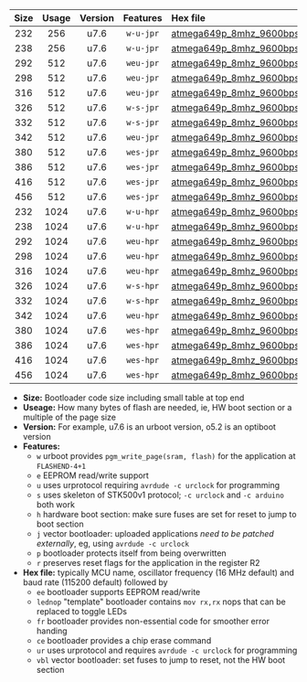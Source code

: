|Size|Usage|Version|Features|Hex file|
|:-:|:-:|:-:|:-:|:--|
|232|256|u7.6|`w-u-jpr`|[atmega649p_8mhz_9600bps_ur_vbl.hex](https://raw.githubusercontent.com/stefanrueger/urboot/main//atmega649p_8mhz_9600bps_ur_vbl.hex)|
|238|256|u7.6|`w-u-jpr`|[atmega649p_8mhz_9600bps_lednop_ur_vbl.hex](https://raw.githubusercontent.com/stefanrueger/urboot/main//atmega649p_8mhz_9600bps_lednop_ur_vbl.hex)|
|292|512|u7.6|`weu-jpr`|[atmega649p_8mhz_9600bps_ee_ur_vbl.hex](https://raw.githubusercontent.com/stefanrueger/urboot/main//atmega649p_8mhz_9600bps_ee_ur_vbl.hex)|
|298|512|u7.6|`weu-jpr`|[atmega649p_8mhz_9600bps_ee_lednop_ur_vbl.hex](https://raw.githubusercontent.com/stefanrueger/urboot/main//atmega649p_8mhz_9600bps_ee_lednop_ur_vbl.hex)|
|316|512|u7.6|`weu-jpr`|[atmega649p_8mhz_9600bps_ee_lednop_fr_ur_vbl.hex](https://raw.githubusercontent.com/stefanrueger/urboot/main//atmega649p_8mhz_9600bps_ee_lednop_fr_ur_vbl.hex)|
|326|512|u7.6|`w-s-jpr`|[atmega649p_8mhz_9600bps_vbl.hex](https://raw.githubusercontent.com/stefanrueger/urboot/main//atmega649p_8mhz_9600bps_vbl.hex)|
|332|512|u7.6|`w-s-jpr`|[atmega649p_8mhz_9600bps_lednop_vbl.hex](https://raw.githubusercontent.com/stefanrueger/urboot/main//atmega649p_8mhz_9600bps_lednop_vbl.hex)|
|342|512|u7.6|`weu-jpr`|[atmega649p_8mhz_9600bps_ee_lednop_fr_ce_ur_vbl.hex](https://raw.githubusercontent.com/stefanrueger/urboot/main//atmega649p_8mhz_9600bps_ee_lednop_fr_ce_ur_vbl.hex)|
|380|512|u7.6|`wes-jpr`|[atmega649p_8mhz_9600bps_ee_vbl.hex](https://raw.githubusercontent.com/stefanrueger/urboot/main//atmega649p_8mhz_9600bps_ee_vbl.hex)|
|386|512|u7.6|`wes-jpr`|[atmega649p_8mhz_9600bps_ee_lednop_vbl.hex](https://raw.githubusercontent.com/stefanrueger/urboot/main//atmega649p_8mhz_9600bps_ee_lednop_vbl.hex)|
|416|512|u7.6|`wes-jpr`|[atmega649p_8mhz_9600bps_ee_lednop_fr_vbl.hex](https://raw.githubusercontent.com/stefanrueger/urboot/main//atmega649p_8mhz_9600bps_ee_lednop_fr_vbl.hex)|
|456|512|u7.6|`wes-jpr`|[atmega649p_8mhz_9600bps_ee_lednop_fr_ce_vbl.hex](https://raw.githubusercontent.com/stefanrueger/urboot/main//atmega649p_8mhz_9600bps_ee_lednop_fr_ce_vbl.hex)|
|232|1024|u7.6|`w-u-hpr`|[atmega649p_8mhz_9600bps_ur.hex](https://raw.githubusercontent.com/stefanrueger/urboot/main//atmega649p_8mhz_9600bps_ur.hex)|
|238|1024|u7.6|`w-u-hpr`|[atmega649p_8mhz_9600bps_lednop_ur.hex](https://raw.githubusercontent.com/stefanrueger/urboot/main//atmega649p_8mhz_9600bps_lednop_ur.hex)|
|292|1024|u7.6|`weu-hpr`|[atmega649p_8mhz_9600bps_ee_ur.hex](https://raw.githubusercontent.com/stefanrueger/urboot/main//atmega649p_8mhz_9600bps_ee_ur.hex)|
|298|1024|u7.6|`weu-hpr`|[atmega649p_8mhz_9600bps_ee_lednop_ur.hex](https://raw.githubusercontent.com/stefanrueger/urboot/main//atmega649p_8mhz_9600bps_ee_lednop_ur.hex)|
|316|1024|u7.6|`weu-hpr`|[atmega649p_8mhz_9600bps_ee_lednop_fr_ur.hex](https://raw.githubusercontent.com/stefanrueger/urboot/main//atmega649p_8mhz_9600bps_ee_lednop_fr_ur.hex)|
|326|1024|u7.6|`w-s-hpr`|[atmega649p_8mhz_9600bps.hex](https://raw.githubusercontent.com/stefanrueger/urboot/main//atmega649p_8mhz_9600bps.hex)|
|332|1024|u7.6|`w-s-hpr`|[atmega649p_8mhz_9600bps_lednop.hex](https://raw.githubusercontent.com/stefanrueger/urboot/main//atmega649p_8mhz_9600bps_lednop.hex)|
|342|1024|u7.6|`weu-hpr`|[atmega649p_8mhz_9600bps_ee_lednop_fr_ce_ur.hex](https://raw.githubusercontent.com/stefanrueger/urboot/main//atmega649p_8mhz_9600bps_ee_lednop_fr_ce_ur.hex)|
|380|1024|u7.6|`wes-hpr`|[atmega649p_8mhz_9600bps_ee.hex](https://raw.githubusercontent.com/stefanrueger/urboot/main//atmega649p_8mhz_9600bps_ee.hex)|
|386|1024|u7.6|`wes-hpr`|[atmega649p_8mhz_9600bps_ee_lednop.hex](https://raw.githubusercontent.com/stefanrueger/urboot/main//atmega649p_8mhz_9600bps_ee_lednop.hex)|
|416|1024|u7.6|`wes-hpr`|[atmega649p_8mhz_9600bps_ee_lednop_fr.hex](https://raw.githubusercontent.com/stefanrueger/urboot/main//atmega649p_8mhz_9600bps_ee_lednop_fr.hex)|
|456|1024|u7.6|`wes-hpr`|[atmega649p_8mhz_9600bps_ee_lednop_fr_ce.hex](https://raw.githubusercontent.com/stefanrueger/urboot/main//atmega649p_8mhz_9600bps_ee_lednop_fr_ce.hex)|

- **Size:** Bootloader code size including small table at top end
- **Useage:** How many bytes of flash are needed, ie, HW boot section or a multiple of the page size
- **Version:** For example, u7.6 is an urboot version, o5.2 is an optiboot version
- **Features:**
  + `w` urboot provides `pgm_write_page(sram, flash)` for the application at `FLASHEND-4+1`
  + `e` EEPROM read/write support
  + `u` uses urprotocol requiring `avrdude -c urclock` for programming
  + `s` uses skeleton of STK500v1 protocol; `-c urclock` and `-c arduino` both work
  + `h` hardware boot section: make sure fuses are set for reset to jump to boot section
  + `j` vector bootloader: uploaded applications *need to be patched externally*, eg, using `avrdude -c urclock`
  + `p` bootloader protects itself from being overwritten
  + `r` preserves reset flags for the application in the register R2
- **Hex file:** typically MCU name, oscillator frequency (16 MHz default) and baud rate (115200 default) followed by
  + `ee` bootloader supports EEPROM read/write
  + `lednop` "template" bootloader contains `mov rx,rx` nops that can be replaced to toggle LEDs
  + `fr` bootloader provides non-essential code for smoother error handing
  + `ce` bootloader provides a chip erase command
  + `ur` uses urprotocol and requires `avrdude -c urclock` for programming
  + `vbl` vector bootloader: set fuses to jump to reset, not the HW boot section
